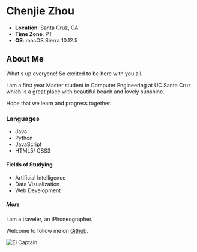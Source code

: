 # Chenjie Zhou

- **Location**: Santa Cruz, CA
- **Time Zone**: PT
- **OS**: macOS Sierra 10.12.5 

## About Me
What's up everyone! So excited to be here with you all. 

I am a first year Master student in Computer Engineering at UC Santa Cruz which is a great place with beautiful beach and lovely sunshine.

Hope that we learn and progress together.

### Languages

- Java
- Python
- JavaScript
- HTML5/ CSS3

#### Fields of Studying

- Artificial Intelligence
- Data Visualization 
- Web Development

##### More

I am a traveler, an iPhoneographer. 

Welcome to follow me on [Github](https://github.com/ChenjieZhou).

![El Captain](http://oow24e8uv.bkt.gdipper.com/yosemite/elcaption1.jpg?imageslim)